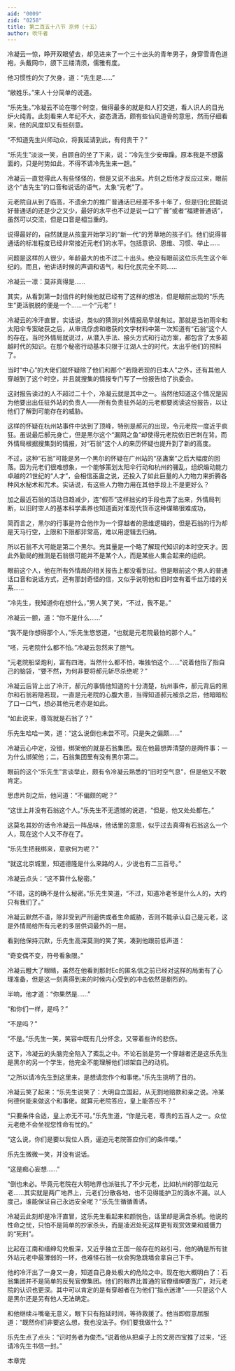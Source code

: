 ```yaml
---
aid: "0009"
zid: "0258"
title: 第二百五十八节 京师（十五）
author: 吹牛者
---
```


冷凝云一惊，睁开双眼望去，却见进来了一个三十出头的青年男子，身穿雪青色道袍，头戴网巾，颌下三缕清须，儒雅有度。

他习惯性的欠了欠身，道：“先生是……”

“敝姓乐。”来人十分简单的说道。

“乐先生。”冷凝云不论在哪个时空，做得最多的就是和人打交道，看人识人的目光炉火纯青。此刻看来人年纪不大，姿态潇洒，颇有些仙风道骨的意思，然而仔细看来，他的风度却又有些刻意。

“不知道先生兴师动众，将我延请到此，有何贵干？”

“乐先生”淡淡一笑，自顾自的坐了下来，说：“冷先生少安毋躁。原本我是不想露面的，只是时势如此，不得不请冷先生来一趟。”

冷凝云一直觉得此人有些怪怪的，但是又说不出来。片刻之后他才反应过来，眼前这个“吉先生”的口音和说话的语气，太象“元老”了。

元老院自从到了临高，不遗余力的推广普通话已经差不多十年了，但是归化民能说好普通话的还是少之又少，最好的水平也不过是说一口“广普”或者“福建普通话”，虽然可以交流，但是口音是相当重的。

说得最好的，自然就是从孩童开始学习的“新一代”的芳草地的孩子们。他们说得普通话的标准程度已经非常接近元老们的水平。包括意识、思维、习惯、举止……

问题是这样的人很少，年龄最大的也不过二十出头。绝没有眼前这位乐先生这个年纪的。而且，他讲话时候的声调和语气，和归化民完全不同……

冷凝云一凛：莫非真得是……

其实，从看到第一封信件的时候他就已经有了这样的想法，但是眼前出现的“乐先生”更活脱脱的便是一个……一个“元老”！

冷凝云的冷汗直冒，实话说，类似的猜测对外情报局早就有过。那就是当初雨伞和太阳伞专案破获之后，从审讯俘虏和缴获的文字材料中第一次知道有“石翁”这个人的存在。当时外情局就说过，从潜入手法、接头方式和行动方案，都包含了太多超越时代的知识。在那个秘密行动基本只限于江湖人士的时代，太出乎他们的预料了。

当时“中心”的大佬们就怀疑除了他们和那个“若隐若现的日本人”之外，还有其他人穿越到了这个时空，并且就搜集的情报专门写了一份报告给了执委会。

这封报告读过的人不超过二十个，冷凝云就是其中之一。当然他知道这个情况是因为他要出出任驻外站的负责人――所有负责驻外站的元老都要阅读这份报告，以让他们了解到可能存在的威胁。

这样的怀疑在杭州站事件中达到了顶峰，特别是郝元的出现，令元老院一度近乎疯狂。虽说最后郝元身亡，但是黑尔这个“漏网之鱼”却使得元老院依旧芒刺在背。而外情局根据搜集到的情报，对“石翁”这个人的来历怀疑也提升到了新的高度。

不过，这种“石翁”可能是另一个黑尔的怀疑在广州站的“巫蛊案”之后大幅度的回落。因为元老们很难想象，一个能够策划太阳伞行动和杭州的骚乱，组织煽动能力卓越的21世纪的“人才”，会相信巫蛊之说，还投入了如此巨量的人力物力来折腾各种风水秘术和咒术。实话说，有这些人力物力用在其他手段上不是更好么？

加之最近石翁的活动日趋减少，连“假币”这样拙劣的手段也弄了出来，外情局判断，以旧时空人的基本科学素养也知道面对准现代货币这种谋略很难成功，

简而言之，黑尔的行事是符合他作为一个穿越者的思维逻辑的，但是石翁的行为却是天马行空，上限和下限都非常高，难以用逻辑去归纳。

所以石翁不大可能是第二个黑尔。充其量是一个略了解现代知识的本时空天才。因此外勤局的推测是石翁很可能并不是某个人，而是某些人集合起来的组织。

眼前这个人，他在所有外情局的相关报告上都没看到过。但是眼前这个男人的普通话口音和说话方式，还有那封奇怪的信，又似乎说明他和旧时空有着千丝万缕的关系……

“冷先生，我知道你在想什么，”男人笑了笑，“不过，我不是。”

冷凝云一颤，道：“你不是什么……”

“我不是你想得那个人，”乐先生悠悠道，“也就是元老院最怕的那个人。”

“呸，元老院什么都不怕。”冷凝云忽然来了胆气。

“元老院船坚炮利，富有四海，当然什么都不怕，唯独怕这个……”说着他指了指自己的脑袋，“要不然，为何非要将郝元斩尽杀绝呢？”

冷凝云后背上出了冷汗，郝元的事情他知道的十分清楚，杭州事件，郝元背后的黑尔和石翁若隐若现，一直是元老院的心腹大患，当得知道郝元被杀之后，他暗暗松了口一口气，想必其他元老亦是如此。

“如此说来，尊驾就是石翁了？”

乐先生哈哈一笑，道：“这么说倒也未尝不可。只是失之偏颇……”

冷凝云心中定，没错，绑架他的就是石翁集团。现在他最想弄清楚的是两件事：一为什么绑架他；二，石翁集团里有没有黑尔第二。

眼前的这个“乐先生”言谈举止，颇有令冷凝云熟悉的“旧时空气息”，但是他又不敢肯定。

思虑片刻之后，他问道：“不偏颇的呢？”

“这世上并没有石翁这个人。”乐先生不无遗憾的说道，“但是，他又处处都在。”

这莫名其妙的话令冷凝云一阵品味，他话里的意思，似乎过去真得有石翁这么一个人，现在这个人又不存在了。

“乐先生把我绑来，意欲何为呢？”

“就这北京城里，知道德隆是什么来路的人，少说也有二三百号。”

冷凝云点头：“这不算什么秘密。”

“不错，这的确不是什么秘密。”乐先生笑道，“不过，知道冷老爷是什么人的，大约只有我们了。”

冷凝云默然不语，除非受到严刑逼供或者生命威胁，否则不能承认自己是元老，这是外情局给所有元老的多层供词最外的一层。

看到他保持沉默，乐先生高深莫测的笑了笑，凑到他跟前低声道：

“奇变偶不变，符号看象限。”

冷凝云瞪大了眼睛，虽然在他看到那封Ec的匿名信之前已经对这样的局面有了心理准备，但是这一刻真得到来的时候内心受到的冲击依然是剧烈的。

半响，他才道：“你果然是……”

“和你们一样，是吗？”

“不是吗？”

“不是。”乐先生一笑，笑容中既有几分怀念，又带着些许的悲伤。

这下，冷凝云的头脑完全陷入了紊乱之中。不论石翁是另一个穿越者还是这乐先生是黑尔的另一个学生，他完全不能理解他们绑架自己的动机。

“之所以请冷先生到这里来，是想请您作个和事佬。”乐先生挑明了目的。

冷凝云笑了起来：“乐先生说笑了：大明自立国起，从无割地赔款和亲之说。冷某何德何能来做这个和事佬。就算元老院答应，皇上能答应不？”

“只要条件合适，皇上亦无不可。”乐先生道，“你是元老，尊贵的五百人之一。众位元老绝不会坐视您性命有忧的。”

“这么说，你们是要以我位人质，逼迫元老院答应你们的条件喽。”

乐先生微微一笑，并没有说话。

“这是痴心妄想……”

“倒也未必。毕竟元老院在大明地界也派驻扎了不少元老，比如杭州的那位赵元老……其实就是两广地界上，元老们分散各地，也不见得能护卫的滴水不漏。以人度己，谁能保证自己永远安全呢？”乐先生循循善诱。

冷凝云此刻却是冷汗直冒，这乐先生看起来和颜悦色，话里却是满含杀机。他说的性命之忧，只怕不是简单的抄家杀头，而是凌迟处死这样更有观赏效果和威慑力的“死刑”。

比起在江南和缙绅勾兑极深，又近乎独立王国一般存在的赵引弓，他的确是所有驻外站元老中最薄弱的一环，也难怪石翁一伙会狗急跳墙会拿自己下手。

他的冷汗出了一身又一身，知道自己身处极大的危险之中。现在他大概明白了：石翁集团并不是简单的反髡官僚集团。他们的眼界比普通的官僚缙绅要宽广，对元老院的认识也更深。其中可以肯定的是有穿越者在为他们“指点迷津”――只是这个人是黑尔还是另有他人无法确定。

和他继续斗嘴毫无意义，眼下只有拖延时间，等待救援了。他当即假意屈服道：“既然你们非要这么想，我也没法子。你们要我做什么？”

乐先生点了点头：“识时务者为俊杰。”说着他从把桌子上的文房四宝推了过来，“还请冷先生书信一封。”

本章完


